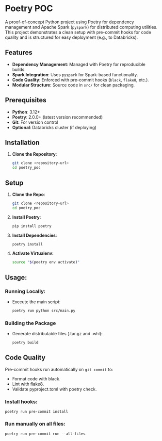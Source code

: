 # Poetry POC

A proof-of-concept Python project using Poetry for dependency management and Apache Spark (`pyspark`) for distributed computing utilities. This project demonstrates a clean setup with pre-commit hooks for code quality and is structured for easy deployment (e.g., to Databricks).

## Features
- **Dependency Management**: Managed with Poetry for reproducible builds.
- **Spark Integration**: Uses `pyspark` for Spark-based functionality.
- **Code Quality**: Enforced with pre-commit hooks (`black`, `flake8`, etc.).
- **Modular Structure**: Source code in `src/` for clean packaging.

## Prerequisites
- **Python**: 3.12+
- **Poetry**: 2.0.0+ (latest version recommended)
- **Git**: For version control
- **Optional**: Databricks cluster (if deploying)

## Installation

1. **Clone the Repository**:
   ```bash
   git clone <repository-url>
   cd poetry_poc

## Setup

1. **Clone the Repo**:
   ```bash
   git clone <repository-url>
   cd poetry_poc

2. **Install Poetry**:
   ```bash
   pip install poetry

3. **Install Dependencies**:
    ```bash
    poetry install

4. **Activate Virtualenv**:
    ```bash
    source "$(poetry env activate)"

## Usage:
### Running Locally:
- Execute the main script:  

    ```bash
    poetry run python src/main.py

### Building the Package
- Generate distributable files (.tar.gz and .whl):  

    ```bash
    poetry build


## Code Quality
Pre-commit hooks run automatically on `git commit`  to:  

- Format code with black.
- Lint with flake8.
- Validate pyproject.toml with poetry check.

### Install hooks:
    poetry run pre-commit install

### Run manually on all files:
    poetry run pre-commit run --all-files